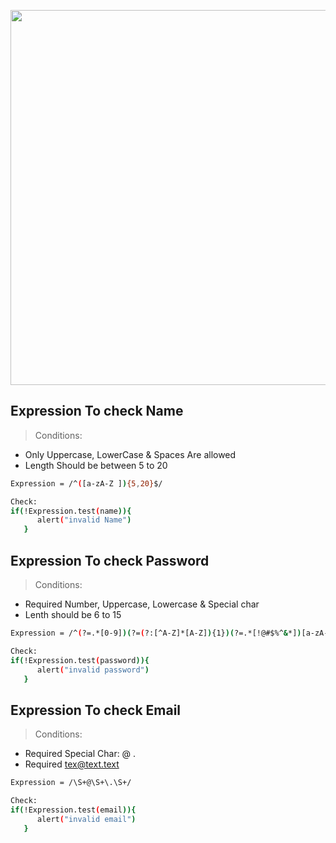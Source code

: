 <p align="center"><a href="http://pronazmul.com" target="_blank"><img src="https://i.ibb.co/BZcrznf/featured.png" width="600"></a></p>

## Expression To check Name
>Conditions:
* Only Uppercase, LowerCase & Spaces Are allowed
* Length Should be between 5 to 20

```sh
Expression = /^([a-zA-Z ]){5,20}$/

Check:
if(!Expression.test(name)){
      alert("invalid Name")
   }
```

## Expression To check Password
>Conditions:
* Required Number, Uppercase, Lowercase & Special char
* Lenth should be 6 to 15 

```sh
Expression = /^(?=.*[0-9])(?=(?:[^A-Z]*[A-Z]){1})(?=.*[!@#$%^&*])[a-zA-Z0-9!@#$%^&*]{6,15}$/

Check:
if(!Expression.test(password)){
      alert("invalid password")
   }
```

## Expression To check Email
>Conditions:
* Required Special Char: @ . 
* Required tex@text.text

```sh
Expression = /\S+@\S+\.\S+/

Check:
if(!Expression.test(email)){
      alert("invalid email")
   }
```
